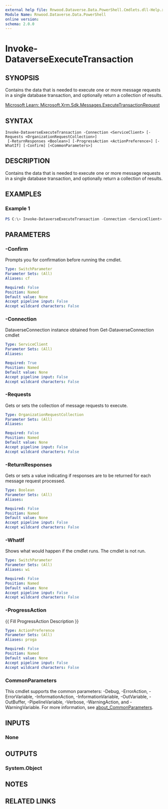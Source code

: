 ```yaml
---
external help file: Rnwood.Dataverse.Data.PowerShell.Cmdlets.dll-Help.xml
Module Name: Rnwood.Dataverse.Data.PowerShell
online version:
schema: 2.0.0
---
```


# Invoke-DataverseExecuteTransaction

## SYNOPSIS
Contains the data that is needed to execute one or more message requests in a single database transaction, and optionally return a collection of results.

[Microsoft Learn: Microsoft.Xrm.Sdk.Messages.ExecuteTransactionRequest](https://learn.microsoft.com/dotnet/api/Microsoft.Xrm.Sdk.Messages.ExecuteTransactionRequest)

## SYNTAX

```
Invoke-DataverseExecuteTransaction -Connection <ServiceClient> [-Requests <OrganizationRequestCollection>]
 [-ReturnResponses <Boolean>] [-ProgressAction <ActionPreference>] [-WhatIf] [-Confirm] [<CommonParameters>]
```

## DESCRIPTION
Contains the data that is needed to execute one or more message requests in a single database transaction, and optionally return a collection of results.

## EXAMPLES

### Example 1
```powershell
PS C:\> Invoke-DataverseExecuteTransaction -Connection <ServiceClient> -Requests <OrganizationRequestCollection> -ReturnResponses <bool?>
```

## PARAMETERS

### -Confirm
Prompts you for confirmation before running the cmdlet.

```yaml
Type: SwitchParameter
Parameter Sets: (All)
Aliases: cf

Required: False
Position: Named
Default value: None
Accept pipeline input: False
Accept wildcard characters: False
```

### -Connection
DataverseConnection instance obtained from Get-DataverseConnection cmdlet

```yaml
Type: ServiceClient
Parameter Sets: (All)
Aliases:

Required: True
Position: Named
Default value: None
Accept pipeline input: False
Accept wildcard characters: False
```

### -Requests
Gets or sets the collection of message requests to execute.

```yaml
Type: OrganizationRequestCollection
Parameter Sets: (All)
Aliases:

Required: False
Position: Named
Default value: None
Accept pipeline input: False
Accept wildcard characters: False
```

### -ReturnResponses
Gets or sets a value indicating if responses are to be returned for each message request processed.

```yaml
Type: Boolean
Parameter Sets: (All)
Aliases:

Required: False
Position: Named
Default value: None
Accept pipeline input: False
Accept wildcard characters: False
```

### -WhatIf
Shows what would happen if the cmdlet runs. The cmdlet is not run.

```yaml
Type: SwitchParameter
Parameter Sets: (All)
Aliases: wi

Required: False
Position: Named
Default value: None
Accept pipeline input: False
Accept wildcard characters: False
```

### -ProgressAction
{{ Fill ProgressAction Description }}

```yaml
Type: ActionPreference
Parameter Sets: (All)
Aliases: proga

Required: False
Position: Named
Default value: None
Accept pipeline input: False
Accept wildcard characters: False
```

### CommonParameters
This cmdlet supports the common parameters: -Debug, -ErrorAction, -ErrorVariable, -InformationAction, -InformationVariable, -OutVariable, -OutBuffer, -PipelineVariable, -Verbose, -WarningAction, and -WarningVariable. For more information, see [about_CommonParameters](http://go.microsoft.com/fwlink/?LinkID=113216).

## INPUTS

### None
## OUTPUTS

### System.Object
## NOTES

## RELATED LINKS

